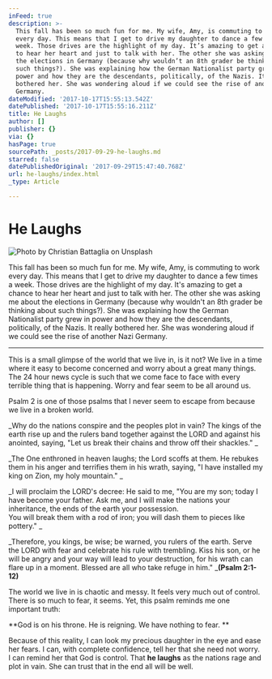 ```yaml
---
inFeed: true
description: >-
  This fall has been so much fun for me. My wife, Amy, is commuting to work
  every day. This means that I get to drive my daughter to dance a few times a
  week. Those drives are the highlight of my day. It’s amazing to get a chance
  to hear her heart and just to talk with her. The other she was asking me about
  the elections in Germany (because why wouldn’t an 8th grader be thinking about
  such things?). She was explaining how the German Nationalist party grew in
  power and how they are the descendants, politically, of the Nazis. It really
  bothered her. She was wondering aloud if we could see the rise of another Nazi
  Germany. 
dateModified: '2017-10-17T15:55:13.542Z'
datePublished: '2017-10-17T15:55:16.211Z'
title: He Laughs
author: []
publisher: {}
via: {}
hasPage: true
sourcePath: _posts/2017-09-29-he-laughs.md
starred: false
datePublishedOriginal: '2017-09-29T15:47:40.768Z'
url: he-laughs/index.html
_type: Article

---
```

# He Laughs
![Photo by Christian Battaglia on Unsplash](https://the-grid-user-content.s3-us-west-2.amazonaws.com/5bbb10fe-275a-402b-8822-c1d4669b7130.jpg)

This fall has been so much fun for me. My wife, Amy, is commuting to work every day. This means that I get to drive my daughter to dance a few times a week. Those drives are the highlight of my day. It's amazing to get a chance to hear her heart and just to talk with her. The other she was asking me about the elections in Germany (because why wouldn't an 8th grader be thinking about such things?). She was explaining how the German Nationalist party grew in power and how they are the descendants, politically, of the Nazis. It really bothered her. She was wondering aloud if we could see the rise of another Nazi Germany. 

---

This is a small glimpse of the world that we live in, is it not? We live in a time where it easy to become concerned and worry about a great many things. The 24 hour news cycle is such that we come face to face with every terrible thing that is happening. Worry and fear seem to be all around us. 

Psalm 2 is one of those psalms that I never seem to escape from because we live in a broken world. 

_Why do the nations conspire
and the peoples plot in vain? The kings of the earth rise up
and the rulers band together
against the LORD and against his anointed, saying, "Let us break their chains
and throw off their shackles." _

_The One enthroned in heaven laughs;
the Lord scoffs at them. He rebukes them in his anger
and terrifies them in his wrath, saying, "I have installed my king
on Zion, my holy mountain." _

_I will proclaim the LORD's decree:
He said to me, "You are my son;
today I have become your father. Ask me,
and I will make the nations your inheritance,
the ends of the earth your possession.   
You will break them with a rod of iron;
you will dash them to pieces like pottery." _

_Therefore, you kings, be wise;
be warned, you rulers of the earth. Serve the LORD with fear
and celebrate his rule with trembling. Kiss his son, or he will be angry
and your way will lead to your destruction,
for his wrath can flare up in a moment.
Blessed are all who take refuge in him." _**(Psalm 2:1-12)**

The world we live in is chaotic and messy. It feels very much out of control. There is so much to fear, it seems. Yet, this psalm reminds me one important truth:

**God is on his throne. He is reigning. We have nothing to fear. **

Because of this reality, I can look my precious daughter in the eye and ease her fears. I can, with complete confidence, tell her that she need not worry. I can remind her that God is control. That **he laughs** as the nations rage and plot in vain. She can trust that in the end all will be well.